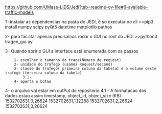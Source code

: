 https://github.com/UMass-LIDS/Jedi?tab=readme-ov-file#6-available-traffic-models


1 -instalar as dependencias na pasta do JEDI, é so executar no cli
	>>pip3 install numpy scipy pyQt5 datetime matplotlib pathos

2- para facilitar apenas precisamos rodar o GUI no root do JEDI
	>>python3 tragen_gui.py	

3- Quando abrir o GUI a interface está enumerada com os passos

		1- escolher o tamanho do trace(Numero de request)
		2- unidade do trafego (usamos Request/second)
		3- classe do trafego( primeira coluna da tabela) e o volume deste trafego (terceira coluna da tabela)
			3.1-
		4- aperta o botao

4- o arquivo vai estar em outPut do repositorio
	4.1 - A formatacao dos dados estao assim
		timestamp, object_id, object_size (KB)
		1532702631,0,26624
		1532702631,1,12288
		1532702631,2,26624
		1532702631,3,26624


